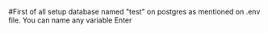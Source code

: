 #First of all setup database named "test" on postgres as mentioned on .env file. You can name any variable
Enter

